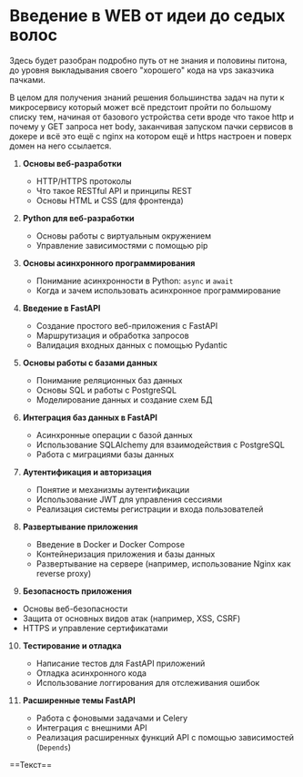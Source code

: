 # Введение в WEB от идеи до седых волос

Здесь будет разобран подробно путь от не знания и половины питона, до уровня выкладывания своего "хорошего" кода на vps заказчика пачками.

В целом для получения знаний решения большинства задач на пути к микросервису который может всё предстоит пройти по большому списку тем, начиная от базового устройства сети вроде что такое http и почему у GET запроса нет body, заканчивая запуском пачки сервисов в докере и всё это ещё с nginx на котором ещё и https настроен и поверх домен на него ссылается.

1. **Основы веб-разработки**
   - HTTP/HTTPS протоколы
   - Что такое RESTful API и принципы REST
   - Основы HTML и CSS (для фронтенда)

2. **Python для веб-разработки**
   - Основы работы с виртуальным окружением
   - Управление зависимостями с помощью pip

3. **Основы асинхронного программирования**
   - Понимание асинхронности в Python: `async` и `await`
   - Когда и зачем использовать асинхронное программирование

4. **Введение в FastAPI**
   - Создание простого веб-приложения с FastAPI
   - Маршрутизация и обработка запросов
   - Валидация входных данных с помощью Pydantic

5. **Основы работы с базами данных**
   - Понимание реляционных баз данных
   - Основы SQL и работы с PostgreSQL
   - Моделирование данных и создание схем БД

6. **Интеграция баз данных в FastAPI**
   - Асинхронные операции с базой данных
   - Использование SQLAlchemy для взаимодействия с PostgreSQL
   - Работа с миграциями базы данных

7. **Аутентификация и авторизация**
   - Понятие и механизмы аутентификации
   - Использование JWT для управления сессиями
   - Реализация системы регистрации и входа пользователей

8. **Развертывание приложения**
   - Введение в Docker и Docker Compose
   - Контейнеризация приложения и базы данных
   - Развертывание на сервере (например, использование Nginx как reverse proxy)

9.  **Безопасность приложения**
   - Основы веб-безопасности
   - Защита от основных видов атак (например, XSS, CSRF)
   - HTTPS и управление сертификатами

10. **Тестирование и отладка**
    - Написание тестов для FastAPI приложений
    - Отладка асинхронного кода
    - Использование логгирования для отслеживания ошибок

11. **Расширенные темы FastAPI**
    - Работа с фоновыми задачами и Celery
    - Интеграция с внешними API
    - Реализация расширенных функций API с помощью зависимостей (`Depends`)


==Текст==
